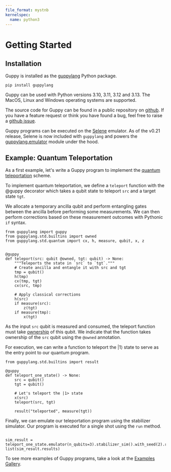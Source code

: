 ```yaml
---
file_format: mystnb
kernelspec:
  name: python3
---
```



# Getting Started


## Installation

Guppy is installed as the [guppylang](https://pypi.org/project/guppylang/) Python package.

```shell
pip install guppylang
```

Guppy can be used with Python versions 3.10, 3.11, 3.12 and 3.13. The MacOS, Linux and Windows operating systems are supported.

The source code for Guppy can be found in a public repository on [github](https://github.com/CQCL/guppylang). If you have a feature request or think you have found a bug, feel free to raise a [github issue](https://github.com/CQCL/guppylang/issues).

Guppy programs can be executed on the [Selene](https://github.com/CQCL/selene) emulator. As of the v0.21 release, Selene is now included with `guppylang` and powers the [guppylang.emulator](../sphinx/api/emulator.md) module under the hood.

## Example: Quantum Teleportation

As a first example, let's write a Guppy program to implement the [quantum teleportation](https://en.wikipedia.org/wiki/Quantum_teleportation) scheme.

To implement quantum teleportation, we define a `teleport` function with the @guppy decorator which takes a qubit state to teleport `src` and a target state `tgt`. 

We allocate a temporary ancilla qubit and perform entangling gates between the ancilla before performing some measurements. We can then perform corrections based on these measurement outcomes with Pythonic `if` syntax.

```{code-cell} ipython3
from guppylang import guppy
from guppylang.std.builtins import owned
from guppylang.std.quantum import cx, h, measure, qubit, x, z


@guppy
def teleport(src: qubit @owned, tgt: qubit) -> None:
    """Teleports the state in `src` to `tgt`."""
    # Create ancilla and entangle it with src and tgt
    tmp = qubit()
    h(tmp)
    cx(tmp, tgt)
    cx(src, tmp)

    # Apply classical corrections
    h(src)
    if measure(src):
        z(tgt)
    if measure(tmp):
        x(tgt)
```
As the input `src` qubit is measured and consumed, the teleport function must take [ownership](language_guide/ownership.md) of this qubit. We indicate that the function takes ownership of the `src` qubit using the `@owned` annotation.

For execution, we can write a function to teleport the $|1\rangle$ state to serve as the entry point to our quantum program.

```{code-cell} ipython3
from guppylang.std.builtins import result

@guppy
def teleport_one_state() -> None:
    src = qubit()
    tgt = qubit()

    # Let's teleport the |1> state
    x(src)
    teleport(src, tgt)

    result("teleported", measure(tgt))
```


Finally, we can emulate our teleportation program using the stabilizer simulator. 
Our program is executed for a single shot using the `run` method.

```{code-cell} ipython3

sim_result = teleport_one_state.emulator(n_qubits=3).stabilizer_sim().with_seed(2).run()
list(sim_result.results)
```

To see more examples of Guppy programs, take a look at the [Examples Gallery](examples_index.md).
